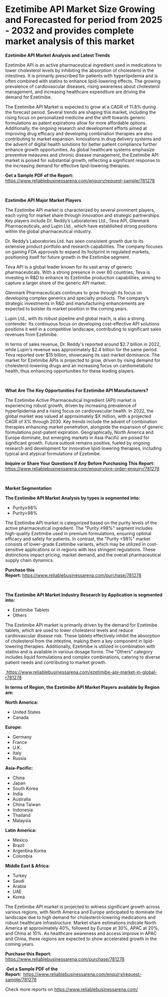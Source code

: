 <p><h1>Ezetimibe API Market Size Growing and Forecasted for period from 2025 - 2032 and provides complete market analysis of this market</h1></p><p><strong>Ezetimibe API Market Analysis and Latest Trends</strong></p>
<p><p>Ezetimibe API is an active pharmaceutical ingredient used in medications to lower cholesterol levels by inhibiting the absorption of cholesterol in the intestines. It is primarily prescribed for patients with hyperlipidemia and is often combined with statins to enhance lipid-lowering effects. The growing prevalence of cardiovascular diseases, rising awareness about cholesterol management, and increasing healthcare expenditure are driving the demand for Ezetimibe.</p><p>The Ezetimibe API Market is expected to grow at a CAGR of 11.8% during the forecast period. Several trends are shaping this market, including the rising focus on personalized medicine and the shift towards generic formulations as patent expirations allow for more affordable options. Additionally, the ongoing research and development efforts aimed at improving drug efficacy and developing combination therapies are also contributing to market expansion. Innovations in drug delivery systems and the advent of digital health solutions for better patient compliance further enhance growth opportunities. As global healthcare systems emphasize preventive measures and chronic disease management, the Ezetimibe API market is poised for substantial growth, reflecting a significant response to the increasing demand for effective lipid-lowering therapies.</p></p>
<p><strong>Get a Sample PDF of the Report:&nbsp;</strong> <a href="https://www.reliablebusinessarena.com/enquiry/request-sample/781278?utm_campaign=3515&utm_medium=2&utm_source=Github&utm_content=ia&utm_term=26032025&utm_id=ezetimibe-api">https://www.reliablebusinessarena.com/enquiry/request-sample/781278</a></p>
<p>&nbsp;</p>
<p><strong>Ezetimibe API Major Market Players</strong></p>
<p><p>The Ezetimibe API market is characterized by several prominent players, each vying for market share through innovation and strategic partnerships. Key players include Dr. Reddy’s Laboratories Ltd., Teva API, Glenmark Pharmaceuticals, and Lupin Ltd., which have established strong positions within the global pharmaceutical industry.</p><p>Dr. Reddy’s Laboratories Ltd. has seen consistent growth due to its extensive product portfolio and research capabilities. The company focuses on gaining FDA approvals to expand its footprint in regulated markets, positioning itself for future growth in the Ezetimibe segment.</p><p>Teva API is a global leader known for its vast array of generic pharmaceuticals. With a strong presence in over 60 countries, Teva is investing in R&D to enhance its Ezetimibe production capabilities, aiming to capture a larger share of the generic API market.</p><p>Glenmark Pharmaceuticals continues to grow through its focus on developing complex generics and specialty products. The company’s strategic investments in R&D and manufacturing enhancements are expected to bolster its market position in the coming years.</p><p>Lupin Ltd., with its robust pipeline and global reach, is also a strong contender. Its continuous focus on developing cost-effective API solutions positions it well in a competitive landscape, contributing to significant sales revenues from Ezetimibe.</p><p>In terms of sales revenue, Dr. Reddy's reported around $2.7 billion in 2022, while Lupin's revenue was approximately $2.4 billion for the same period. Teva reported over $15 billion, showcasing its vast market dominance. The market for Ezetimibe APIs is projected to grow, driven by rising demand for cholesterol-lowering drugs and an increasing focus on cardiometabolic health, thus enhancing opportunities for these leading players.</p></p>
<p>&nbsp;</p>
<p><strong>What Are The Key Opportunities For Ezetimibe API Manufacturers?</strong></p>
<p><p>The Ezetimibe Active Pharmaceutical Ingredient (API) market is experiencing robust growth, driven by increasing prevalence of hyperlipidemia and a rising focus on cardiovascular health. In 2022, the global market was valued at approximately $X million, with a projected CAGR of X% through 2030. Key trends include the advent of combination therapies enhancing market penetration, alongside the expansion of generic formulations post-patent expiration. Geographically, North America and Europe dominate, but emerging markets in Asia-Pacific are poised for significant growth. Future outlook remains positive, fueled by ongoing research and development for innovative lipid-lowering therapies, including typical and atypical formulations of Ezetimibe.</p></p>
<p><strong>Inquire or Share Your Questions If Any Before Purchasing This Report:</strong> <a href="https://www.reliablebusinessarena.com/enquiry/pre-order-enquiry/781278?utm_campaign=3515&utm_medium=2&utm_source=Github&utm_content=ia&utm_term=26032025&utm_id=ezetimibe-api">https://www.reliablebusinessarena.com/enquiry/pre-order-enquiry/781278</a></p>
<p>&nbsp;</p>
<p><strong>Market Segmentation</strong></p>
<p><strong>The Ezetimibe API Market Analysis by types is segmented into:</strong></p>
<p><ul><li>Purity≥98%</li><li>Purity<98%</li></ul></p>
<p><p>The Ezetimibe API market is categorized based on the purity levels of the active pharmaceutical ingredient. The "Purity ≥98%" segment includes high-quality Ezetimibe used in premium formulations, ensuring optimal efficacy and safety for patients. In contrast, the "Purity <98%" market consists of lower-grade Ezetimibe variants, which may be utilized in cost-sensitive applications or in regions with less stringent regulations. These distinctions impact pricing, market demand, and the overall pharmaceutical supply chain dynamics.</p></p>
<p><strong>Purchase this Report:&nbsp;</strong><a href="https://www.reliablebusinessarena.com/purchase/781278?utm_campaign=3515&utm_medium=2&utm_source=Github&utm_content=ia&utm_term=26032025&utm_id=ezetimibe-api">https://www.reliablebusinessarena.com/purchase/781278</a></p>
<p>&nbsp;</p>
<p><strong>The Ezetimibe API Market Industry Research by Application is segmented into:</strong></p>
<p><ul><li>Ezetimibe Tablets</li><li>Others</li></ul></p>
<p><p>The Ezetimibe API market is primarily driven by the demand for Ezetimibe tablets, which are used to lower cholesterol levels and reduce cardiovascular disease risk. These tablets effectively inhibit the absorption of cholesterol from the intestine, making them a key component in lipid-lowering therapies. Additionally, Ezetimibe is utilized in combination with statins and is available in various dosage forms. The "Others" category includes liquid formulations and complex combinations, catering to diverse patient needs and contributing to market growth.</p></p>
<p><a href="https://www.reliablebusinessarena.com/ezetimibe-api-market-in-global-r781278?utm_campaign=3515&utm_medium=2&utm_source=Github&utm_content=ia&utm_term=26032025&utm_id=ezetimibe-api">&nbsp;https://www.reliablebusinessarena.com/ezetimibe-api-market-in-global-r781278</a></p>
<p><strong>In terms of Region, the Ezetimibe API Market Players available by Region are:</strong></p>
<p>
    <p> <strong> North America: </strong>
        <ul>
            <li>United States</li>
            <li>Canada</li>
        </ul>
        </p> 
    <p> <strong> Europe: </strong>
        <ul>
            <li>Germany</li>
            <li>France</li>
            <li>U.K.</li>
            <li>Italy</li>
            <li>Russia</li>
        </ul>
        </p> 
    <p> <strong> Asia-Pacific: </strong>
        <ul>
            <li>China</li>
            <li>Japan</li>
            <li>South Korea</li>
            <li>India</li>
            <li>Australia</li>
            <li>China Taiwan</li>
            <li>Indonesia</li>
            <li>Thailand</li>
            <li>Malaysia</li>
        </ul>
        </p> 
    <p> <strong> Latin America: </strong>
        <ul>
            <li>Mexico</li>
            <li>Brazil</li>
            <li>Argentina Korea</li>
            <li>Colombia</li>
        </ul>
        </p> 
    <p> <strong> Middle East & Africa: </strong>
        <ul>
            <li>Turkey</li>
            <li>Saudi</li>
            <li>Arabia</li>
            <li>UAE</li>
            <li>Korea</li>
        </ul>
    </p>
    </p>
<p><p>The Ezetimibe API market is projected to witness significant growth across various regions, with North America and Europe anticipated to dominate the landscape due to high demand for cholesterol-lowering medications and robust healthcare infrastructure. Market share estimations indicate North America at approximately 40%, followed by Europe at 30%, APAC at 20%, and China at 10%. As healthcare awareness and access improve in APAC and China, these regions are expected to show accelerated growth in the coming years.</p></p>
<p><strong>Purchase this Report: </strong><a href="https://www.reliablebusinessarena.com/purchase/781278?utm_campaign=3515&utm_medium=2&utm_source=Github&utm_content=ia&utm_term=26032025&utm_id=ezetimibe-api">https://www.reliablebusinessarena.com/purchase/781278</a></p>
<p>&nbsp;<strong>Get a Sample PDF of the Report:&nbsp;&nbsp;</strong><a href="https://www.reliablebusinessarena.com/enquiry/request-sample/781278?utm_campaign=3515&utm_medium=2&utm_source=Github&utm_content=ia&utm_term=26032025&utm_id=ezetimibe-api">https://www.reliablebusinessarena.com/enquiry/request-sample/781278</a></p>
<p><strong></strong></p>
<p>Check more reports on <a href="https://www.reliablebusinessarena.com/?utm_campaign=3515&utm_medium=2&utm_source=Github&utm_content=ia&utm_term=26032025&utm_id=ezetimibe-api">https://www.reliablebusinessarena.com/</a></p>